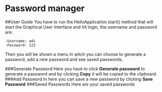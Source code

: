 # Password manager
##User Guide
You have to run the HelloApplication start() method that will start the Graphical User Interface
and hit login, the username and password are:

    -Username: adi
    -Password: 123
Then you will be shown a menu in witch you can choose to generate a password, add a new password and see saved passwords.  

###Generate Password
Here you have to click **Generate password** to generate a password and by clicking **Copy** it will be copied to the clipboard.  
###Add Password
In here you can save a new password by clicking **Save Password**
###Saved Passwords
Here are your saved passwords